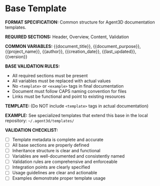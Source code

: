 # Base Template

**FORMAT SPECIFICATION:** Common structure for Agent3D documentation templates.

**REQUIRED SECTIONS:** Header, Overview, Content, Validation

**COMMON VARIABLES:** {{document_title}}, {{document_purpose}}, {{project_name}}, {{author}}, {{creation_date}}, {{last_updated}}, {{version}}

**BASE VALIDATION RULES:**
- All required sections must be present
- All variables must be replaced with actual values
- No `<template>` or `<example>` tags in final documentation
- Document must follow CAPS naming convention for files
- Links must be functional and point to existing resources

**TEMPLATE:** (Do NOT include `<template>` tags in actual documentation)
<template>
# {{document_title}}

**DOCUMENT METADATA:**
- **Purpose**: {{document_purpose}}
- **Author**: {{author}}
- **Created**: {{creation_date}}
- **Last Updated**: {{last_updated}}
- **Version**: {{version}}

## Overview

{{overview_content}}

## {{content_section_title}}

{{main_content}}

## Validation Checklist

**Base Requirements:**
- [ ] Document title is descriptive and follows naming conventions
- [ ] All required sections are present and complete
- [ ] All template variables have been replaced with actual values
- [ ] No template tags (`<template>`, `<example>`) remain in final document
- [ ] Document follows CAPS naming convention if it's a documentation file
- [ ] All links are functional and point to existing resources
- [ ] Content is clear, concise, and serves the document purpose

**Template-Specific Requirements:**
{{additional_validation_rules}}
</template>

**EXAMPLE:** See specialized templates that extend this base in the local repository: `~/.agent3d/templates/`

**VALIDATION CHECKLIST:**
- [ ] Template metadata is complete and accurate
- [ ] All base sections are properly defined
- [ ] Inheritance structure is clear and functional
- [ ] Variables are well-documented and consistently named
- [ ] Validation rules are comprehensive and enforceable
- [ ] Integration points are clearly specified
- [ ] Usage guidelines are clear and actionable
- [ ] Examples demonstrate proper template usage
